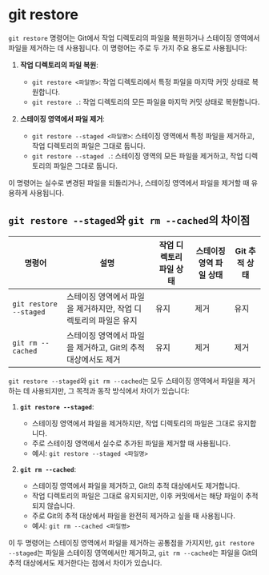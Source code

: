 # git restore

`git restore` 명령어는 Git에서 작업 디렉토리의 파일을 복원하거나 스테이징 영역에서 파일을 제거하는 데 사용됩니다. 이 명령어는 주로 두 가지 주요 용도로 사용됩니다:

1. **작업 디렉토리의 파일 복원**:
    - `git restore <파일명>`: 작업 디렉토리에서 특정 파일을 마지막 커밋 상태로 복원합니다.
    - `git restore .`: 작업 디렉토리의 모든 파일을 마지막 커밋 상태로 복원합니다.

2. **스테이징 영역에서 파일 제거**:
    - `git restore --staged <파일명>`: 스테이징 영역에서 특정 파일을 제거하고, 작업 디렉토리의 파일은 그대로 둡니다.
    - `git restore --staged .`: 스테이징 영역의 모든 파일을 제거하고, 작업 디렉토리의 파일은 그대로 둡니다.

이 명령어는 실수로 변경된 파일을 되돌리거나, 스테이징 영역에서 파일을 제거할 때 유용하게 사용됩니다.

## `git restore --staged`와 `git rm --cached`의 차이점

| 명령어                  | 설명                                                                 | 작업 디렉토리 파일 상태 | 스테이징 영역 파일 상태 | Git 추적 상태          |
|-------------------------|----------------------------------------------------------------------|-------------------------|-------------------------|-------------------------|
| `git restore --staged`  | 스테이징 영역에서 파일을 제거하지만, 작업 디렉토리의 파일은 유지    | 유지                    | 제거                    | 유지                    |
| `git rm --cached`       | 스테이징 영역에서 파일을 제거하고, Git의 추적 대상에서도 제거        | 유지                    | 제거                    | 제거                    |

`git restore --staged`와 `git rm --cached`는 모두 스테이징 영역에서 파일을 제거하는 데 사용되지만, 그 목적과 동작 방식에서 차이가 있습니다:

1. **`git restore --staged`**:
    - 스테이징 영역에서 파일을 제거하지만, 작업 디렉토리의 파일은 그대로 유지합니다.
    - 주로 스테이징 영역에서 실수로 추가된 파일을 제거할 때 사용됩니다.
    - 예시: `git restore --staged <파일명>`

2. **`git rm --cached`**:
    - 스테이징 영역에서 파일을 제거하고, Git의 추적 대상에서도 제거합니다.
    - 작업 디렉토리의 파일은 그대로 유지되지만, 이후 커밋에서는 해당 파일이 추적되지 않습니다.
    - 주로 Git의 추적 대상에서 파일을 완전히 제거하고 싶을 때 사용됩니다.
    - 예시: `git rm --cached <파일명>`

이 두 명령어는 스테이징 영역에서 파일을 제거하는 공통점을 가지지만, `git restore --staged`는 파일을 스테이징 영역에서만 제거하고, `git rm --cached`는 파일을 Git의 추적 대상에서도 제거한다는 점에서 차이가 있습니다.